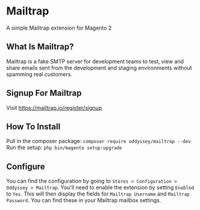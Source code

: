 # Mailtrap
A simple Mailtrap extension for Magento 2

## What Is Mailtrap?
Mailtrap is a fake SMTP server for development teams to test, view and share emails sent from the development and staging environments without spamming real customers.

## Signup For Mailtrap
Visit https://mailtrap.io/register/signup

## How To Install

Pull in the composer package: `composer require oddyssey/mailtrap --dev`
Run the setup: `php bin/magento setup:upgrade`

## Configure
You can find the configuration by going to `Stores > Configuration > Oddyssey > Mailtrap`. You'll need to enable the extension by setting `Enabled` to `Yes`. This will then display the fields for `Mailtrap Username` and `Mailtrap Password`. You can find these in your Mailtrap mailbox settings.
